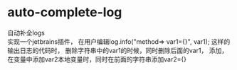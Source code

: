# auto-complete-log


自动补全logs<br>
    实现一个jetbrains插件，
    在用户编辑log.info("method=> var1={}", var1);
    这样的输出日志的代码时，
    删除字符串中的var1的时候，同时删除后面的var1，
    添加，在变量中添加var2本地变量时，同时在前面的字符串添加var2={}

